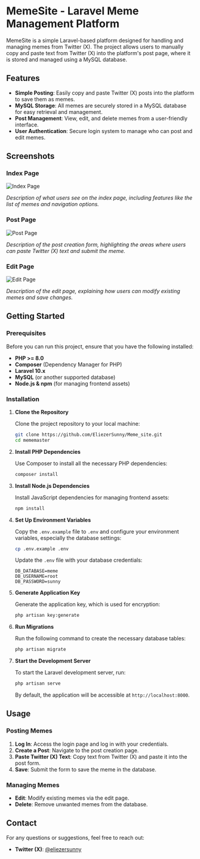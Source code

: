 # MemeSite - Laravel Meme Management Platform

MemeSite is a simple Laravel-based platform designed for handling and managing memes from Twitter (X). The project allows users to manually copy and paste text from Twitter (X) into the platform's post page, where it is stored and managed using a MySQL database.

## Features

- **Simple Posting**: Easily copy and paste Twitter (X) posts into the platform to save them as memes.
- **MySQL Storage**: All memes are securely stored in a MySQL database for easy retrieval and management.
- **Post Management**: View, edit, and delete memes from a user-friendly interface.
- **User Authentication**: Secure login system to manage who can post and edit memes.

## Screenshots

### Index Page

![Index Page](path/to/your/screenshot/index.png)

*Description of what users see on the index page, including features like the list of memes and navigation options.*

### Post Page

![Post Page](path/to/your/screenshot/post.png)

*Description of the post creation form, highlighting the areas where users can paste Twitter (X) text and submit the meme.*

### Edit Page

![Edit Page](path/to/your/screenshot/edit.png)

*Description of the edit page, explaining how users can modify existing memes and save changes.*

## Getting Started

### Prerequisites

Before you can run this project, ensure that you have the following installed:

- **PHP >= 8.0**
- **Composer** (Dependency Manager for PHP)
- **Laravel 10.x**
- **MySQL** (or another supported database)
- **Node.js & npm** (for managing frontend assets)

### Installation

1. **Clone the Repository**

   Clone the project repository to your local machine:

   ```bash
   git clone https://github.com/EliezerSunny/Meme_site.git
   cd mememaster
   ```

2. **Install PHP Dependencies**

   Use Composer to install all the necessary PHP dependencies:

   ```bash
   composer install
   ```

3. **Install Node.js Dependencies**

   Install JavaScript dependencies for managing frontend assets:

   ```bash
   npm install
   ```

4. **Set Up Environment Variables**

   Copy the `.env.example` file to `.env` and configure your environment variables, especially the database settings:

   ```bash
   cp .env.example .env
   ```

   Update the `.env` file with your database credentials:

   ```env
   DB_DATABASE=meme
   DB_USERNAME=root
   DB_PASSWORD=sunny
   ```

5. **Generate Application Key**

   Generate the application key, which is used for encryption:

   ```bash
   php artisan key:generate
   ```

6. **Run Migrations**

   Run the following command to create the necessary database tables:

   ```bash
   php artisan migrate
   ```

7. **Start the Development Server**

   To start the Laravel development server, run:

   ```bash
   php artisan serve
   ```

   By default, the application will be accessible at `http://localhost:8000`.

## Usage

### Posting Memes

1. **Log In**: Access the login page and log in with your credentials.
2. **Create a Post**: Navigate to the post creation page.
3. **Paste Twitter (X) Text**: Copy text from Twitter (X) and paste it into the post form.
4. **Save**: Submit the form to save the meme in the database.

### Managing Memes

- **Edit**: Modify existing memes via the edit page.
- **Delete**: Remove unwanted memes from the database.

## Contact

For any questions or suggestions, feel free to reach out:

- **Twitter (X)**: [@eliezersunny](https://twitter.com/EliezerSunny)

